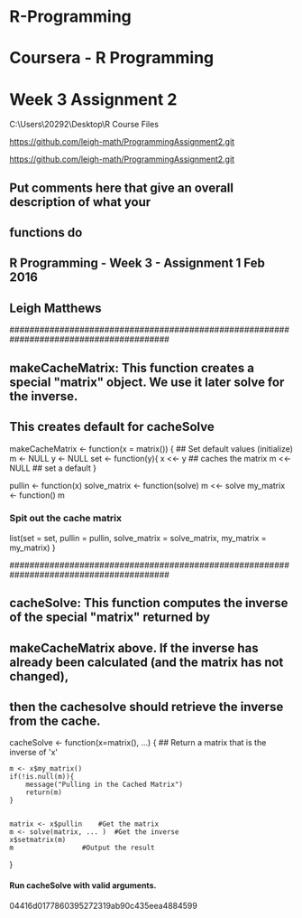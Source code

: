 # R-Programming
# Coursera - R Programming 

# Week 3 Assignment 2


C:\Users\20292\Desktop\R Course Files


https://github.com/leigh-math/ProgrammingAssignment2.git


https://github.com/leigh-math/ProgrammingAssignment2.git


## Put comments here that give an overall description of what your
## functions do


## R Programming - Week 3 - Assignment 1        Feb 2016
## Leigh Matthews

########################################################################################

## makeCacheMatrix: This function creates a special "matrix" object.  We use it later solve for the inverse.


## This creates default for cacheSolve

makeCacheMatrix <- function(x = matrix()) {
	## Set default values (initialize)
	m <- NULL
	y <- NULL
	set <- function(y){
		x <<- y  ## caches the matrix
		m <<- NULL ## set a default
		}

pullin <- function(x)
solve_matrix <- function(solve) m <<- solve
my_matrix <- function() m

### Spit out the cache matrix
list(set = set, pullin = pullin, solve_matrix = solve_matrix, my_matrix = my_matrix)
}

########################################################################################

## cacheSolve: This function computes the inverse of the special "matrix" returned by 
## makeCacheMatrix above. If the inverse has already been calculated (and the matrix has not changed), 
## then the cachesolve should retrieve the inverse from the cache.

cacheSolve <- function(x=matrix(), ...) {
        ## Return a matrix that is the inverse of 'x'

	m <- x$my_matrix()
	if(!is.null(m)){
		message("Pulling in the Cached Matrix")
		return(m)
	}
	
	
	matrix <- x$pullin	  #Get the matrix
	m <- solve(matrix, ... )  #Get the inverse
	x$setmatrix(m)
	m				  #Output the result

}



#### Run cacheSolve with valid arguments. 




04416d0177860395272319ab90c435eea4884599
